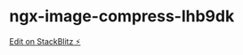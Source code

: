 # ngx-image-compress-lhb9dk

[Edit on StackBlitz ⚡️](https://stackblitz.com/edit/ngx-image-compress-lhb9dk)
